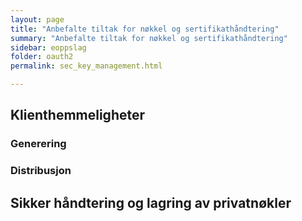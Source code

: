 ```yaml
---
layout: page
title: "Anbefalte tiltak for nøkkel og sertifikathåndtering"
summary: "Anbefalte tiltak for nøkkel og sertifikathåndtering"
sidebar: eoppslag
folder: oauth2
permalink: sec_key_management.html

---
```


## Klienthemmeligheter

### Generering
### Distribusjon


## Sikker håndtering og lagring av privatnøkler
